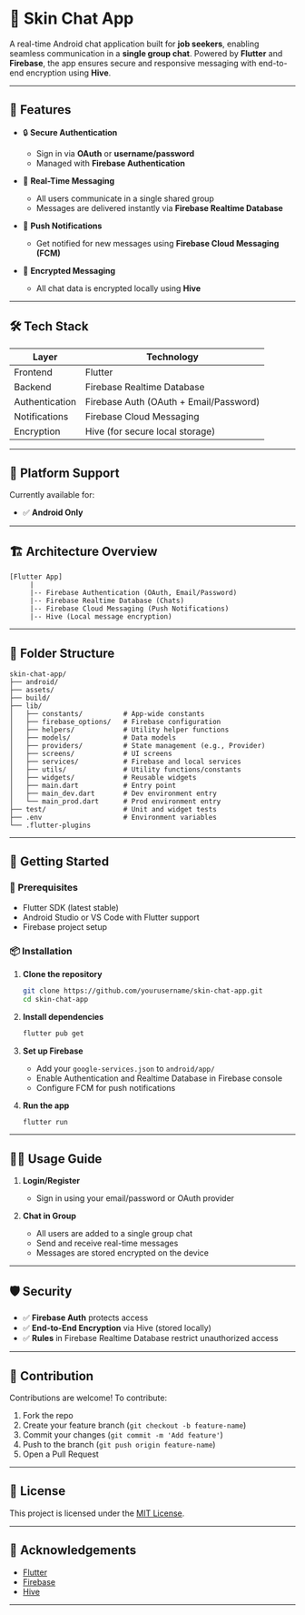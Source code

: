 # 💬 Skin Chat App

A real-time Android chat application built for **job seekers**, enabling seamless communication in a **single group chat**. Powered by **Flutter** and **Firebase**, the app ensures secure and responsive messaging with end-to-end encryption using **Hive**.

---

## 🚀 Features

- 🔒 **Secure Authentication**
  - Sign in via **OAuth** or **username/password**
  - Managed with **Firebase Authentication**

- 💬 **Real-Time Messaging**
  - All users communicate in a single shared group
  - Messages are delivered instantly via **Firebase Realtime Database**

- 🔔 **Push Notifications**
  - Get notified for new messages using **Firebase Cloud Messaging (FCM)**

- 🔐 **Encrypted Messaging**
  - All chat data is encrypted locally using **Hive**

---

## 🛠️ Tech Stack

| Layer          | Technology                     |
|----------------|--------------------------------|
| Frontend       | Flutter                        |
| Backend        | Firebase Realtime Database     |
| Authentication | Firebase Auth (OAuth + Email/Password) |
| Notifications  | Firebase Cloud Messaging       |
| Encryption     | Hive (for secure local storage)|

---

## 📱 Platform Support

Currently available for:

- ✅ **Android Only**

---

## 🏗️ Architecture Overview

```plaintext
[Flutter App]
     |
     |-- Firebase Authentication (OAuth, Email/Password)
     |-- Firebase Realtime Database (Chats)
     |-- Firebase Cloud Messaging (Push Notifications)
     |-- Hive (Local message encryption)
```

---

## 📁 Folder Structure

```
skin-chat-app/
├── android/
├── assets/
├── build/
├── lib/
│   ├── constants/          # App-wide constants
│   ├── firebase_options/   # Firebase configuration
│   ├── helpers/            # Utility helper functions
│   ├── models/             # Data models
│   ├── providers/          # State management (e.g., Provider)
│   ├── screens/            # UI screens
│   ├── services/           # Firebase and local services
│   ├── utils/              # Utility functions/constants
│   ├── widgets/            # Reusable widgets
│   ├── main.dart           # Entry point
│   ├── main_dev.dart       # Dev environment entry
│   └── main_prod.dart      # Prod environment entry
├── test/                   # Unit and widget tests
├── .env                    # Environment variables
└── .flutter-plugins
```

---

## 🧪 Getting Started

### 🔧 Prerequisites

- Flutter SDK (latest stable)
- Android Studio or VS Code with Flutter support
- Firebase project setup

### 📦 Installation

1. **Clone the repository**
   ```bash
   git clone https://github.com/yourusername/skin-chat-app.git
   cd skin-chat-app
   ```

2. **Install dependencies**
   ```bash
   flutter pub get
   ```

3. **Set up Firebase**
   - Add your `google-services.json` to `android/app/`
   - Enable Authentication and Realtime Database in Firebase console
   - Configure FCM for push notifications

4. **Run the app**
   ```bash
   flutter run
   ```

---

## 🙋‍♂️ Usage Guide

1. **Login/Register**
   - Sign in using your email/password or OAuth provider

2. **Chat in Group**
   - All users are added to a single group chat
   - Send and receive real-time messages
   - Messages are stored encrypted on the device

---

## 🛡️ Security

- ✅ **Firebase Auth** protects access
- ✅ **End-to-End Encryption** via Hive (stored locally)
- ✅ **Rules** in Firebase Realtime Database restrict unauthorized access

---

## 🤝 Contribution

Contributions are welcome! To contribute:

1. Fork the repo
2. Create your feature branch (`git checkout -b feature-name`)
3. Commit your changes (`git commit -m 'Add feature'`)
4. Push to the branch (`git push origin feature-name`)
5. Open a Pull Request

---

## 📄 License

This project is licensed under the [MIT License](LICENSE).

---

## 🙌 Acknowledgements

- [Flutter](https://flutter.dev/)
- [Firebase](https://firebase.google.com/)
- [Hive](https://pub.dev/packages/hive)

---
